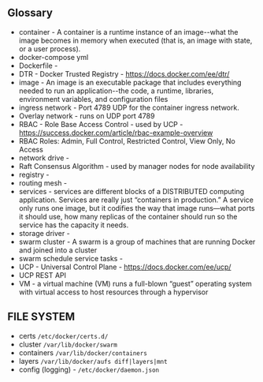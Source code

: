 ## Glossary

* container - A container is a runtime instance of an image--what the image becomes in memory when executed (that is, an image with state, or a user process).
* docker-compose yml
* Dockerfile -
* DTR - Docker Trusted Registry - https://docs.docker.com/ee/dtr/
* image - An image is an executable package that includes everything needed to run an application--the code, a runtime, libraries, environment variables, and configuration files
* ingress  network - Port 4789 UDP for the container ingress network.
* Overlay network - runs on UDP port 4789
* RBAC - Role Base Access Control - used by UCP -  https://success.docker.com/article/rbac-example-overview
* RBAC Roles: Admin, Full Control, Restricted Control, View Only, No Access
* network drive -
* Raft Consensus Algorithm - used by manager nodes for node availability
* registry -
* routing mesh -  
* services - services are different blocks of a DISTRIBUTED computing application. Services are really just “containers in production.” A service only runs one image, but it codifies the way that image runs—what ports it should use, how many replicas of the container should run so the service has the capacity it needs.
* storage driver -
* swarm cluster - A swarm is a group of machines that are running Docker and joined into a cluster
* swarm schedule service tasks -
* UCP - Universal Control Plane - https://docs.docker.com/ee/ucp/
* UCP REST API
* VM - a virtual machine (VM) runs a full-blown “guest” operating system with virtual access to host resources through a hypervisor


## FILE SYSTEM

* certs `/etc/docker/certs.d/`
* cluster `/var/lib/docker/swarm`
* containers `/var/lib/docker/containers`
* layers `/var/lib/docker/aufs diff|layers|mnt`
* config (logging) - `/etc/docker/daemon.json`

